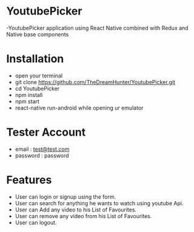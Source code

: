 # YoutubePicker
-YoutubePicker application using React Native combined with Redux and Native base components

# Installation
- open your terminal
- git clone https://github.com/TheDreamHunter/YoutubePicker.git
- cd YoutubePicker
- npm install
- npm start
- react-native run-android while opening ur emulator

# Tester Account
- email : test@test.com
- password : password

# Features
- User can login or signup using the form.
- User can search for anything he wants to watch using youtube Api.
- User can Add any video to his List of Favourites.
- User can remove any video from his List of Favourites.
- User can logout.

